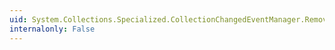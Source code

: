 ```yaml
---
uid: System.Collections.Specialized.CollectionChangedEventManager.RemoveListener(System.Collections.Specialized.INotifyCollectionChanged,System.Windows.IWeakEventListener)
internalonly: False
---
```


